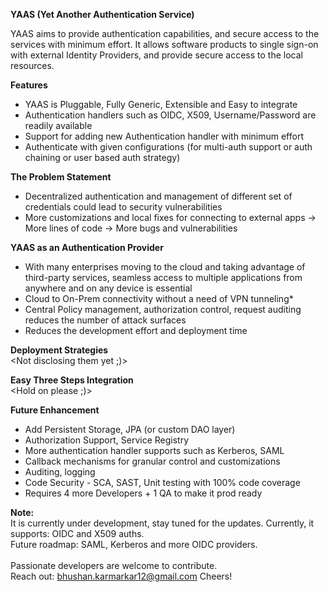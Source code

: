 **YAAS (Yet Another Authentication Service)**

YAAS aims to provide authentication capabilities, and secure access to the services with minimum effort.
It allows software products to single sign-on with external Identity Providers, and provide secure access to the local resources.

**Features**
- YAAS is Pluggable, Fully Generic, Extensible and Easy to integrate
- Authentication handlers such as OIDC, X509, Username/Password are readily available
- Support for adding new Authentication handler with minimum effort
- Authenticate with given configurations (for multi-auth support or auth chaining or user based auth strategy)

**The Problem Statement**
- Decentralized authentication and management of different set of credentials could lead to security vulnerabilities
- More customizations and local fixes for connecting to external apps -> More lines of code -> More bugs and vulnerabilities

**YAAS as an Authentication Provider**
- With many enterprises moving to the cloud and taking advantage of third-party services, seamless access to multiple applications from anywhere and on any device is essential
- Cloud to On-Prem connectivity without a need of VPN tunneling*
- Central Policy management, authorization control, request auditing reduces the number of attack surfaces
- Reduces the development effort and deployment time

**Deployment Strategies**
<br>
<Not disclosing them yet ;)>

**Easy Three Steps Integration**
<br>
<Hold on please ;)>

**Future Enhancement**
- Add Persistent Storage, JPA (or custom DAO layer)
- Authorization Support, Service Registry
- More authentication handler supports such as Kerberos, SAML
- Callback mechanisms for granular control and customizations
- Auditing, logging
- Code Security - SCA, SAST, Unit testing with 100% code coverage
- Requires 4 more Developers + 1 QA to make it prod ready

**Note:**
<br>
It is currently under development, stay tuned for the updates.
Currently, it supports: OIDC and X509 auths.<br>
Future roadmap: SAML, Kerberos and more OIDC providers.<br><br>
Passionate developers are welcome to contribute.<br>
Reach out: bhushan.karmarkar12@gmail.com
Cheers!